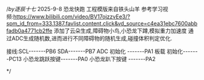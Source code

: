 
/*by逐辰十七* 2025-9-8 恐龙快跑
工程模版来自铁头山羊
参考学习视频:https://www.bilibili.com/video/BV17ojzzvEe3/?spm_id_from=333.1387.favlist.content.click&vd_source=c4ea31ebc7600abbfadb0a4771cb2ffe
添加了云朵生成,障碍物小鸟,小恐龙下蹲,模拟重力加速度
通过ADC生成随机数,进而进行不同障碍物的随机生成,碰撞体积判定优化.

接线:SCL-------PB6
SDA-------PB7
ADC 初始化 -------PA1
板载 初始化-------PC13
小恐龙跳跃按键-------PA0
小恐龙趴下按键 -------PA2


*/
